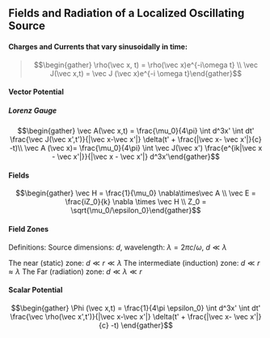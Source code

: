 ## Fields and Radiation of a Localized Oscillating Source
#### Charges and Currents that vary sinusoidally in time: 

>$$\begin{gather} \rho(\vec x, t) = \rho(\vec x)e^{-i\omega t} \\ \vec J(\vec x,t) = \vec J (\vec x)e^{-i \omega t}\end{gather}$$

#### Vector Potential
##### Lorenz Gauge
$$\begin{gather} \vec A(\vec x,t) = \frac{\mu_0}{4\pi} \int d^3x' \int dt' \frac{\vec J(\vec x',t')}{|\vec x-\vec x'|} \delta(t' + \frac{|\vec x- \vec x'|}{c} -t)\\ \vec A (\vec x)= \frac{\mu_0}{4\pi} \int \vec J(\vec x') \frac{e^{ik|\vec x - \vec x'|}}{|\vec x - \vec x'|} d^3x'\end{gather}$$


#### Fields
$$\begin{gather} \vec H = \frac{1}{\mu_0} \nabla\times\vec A \\ \vec E = \frac{iZ_0}{k} \nabla \times \vec H  \\ Z_0 = \sqrt{\mu_0/\epsilon_0}\end{gather}$$


#### Field Zones
Definitions: Source dimensions: $d$, wavelength: $\lambda = 2\pi c/\omega$, $d \ll \lambda$ 

The near (static) zone: $d \ll r \ll \lambda$
The intermediate (induction) zone: $d \ll r \approx \lambda$ 
The Far (radiation) zone: $d \ll \lambda \ll r$ 

#### Scalar Potential 
$$\begin{gather} \Phi (\vec x,t) = \frac{1}{4\pi \epsilon_0} \int d^3x' \int dt' \frac{\vec \rho(\vec x',t')}{|\vec x-\vec x'|} \delta(t' + \frac{|\vec x- \vec x'|}{c} -t) \end{gather}$$